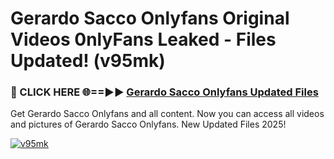 # Gerardo Sacco Onlyfans Original Videos 0nlyFans Leaked - Files Updated! (v95mk)

<h3>🔴 CLICK HERE 🌐==►► <a href="https://tinyurl.com/2m67pmp6" rel="nofollow">Gerardo Sacco Onlyfans Updated Files</a></h3>

Get Gerardo Sacco Onlyfans and all content. Now you can access all videos and pictures of Gerardo Sacco Onlyfans. New Updated Files 2025!

[![v95mk](https://i.imgur.com/H4QAA4z.gif)](https://tinyurl.com/2m67pmp6)